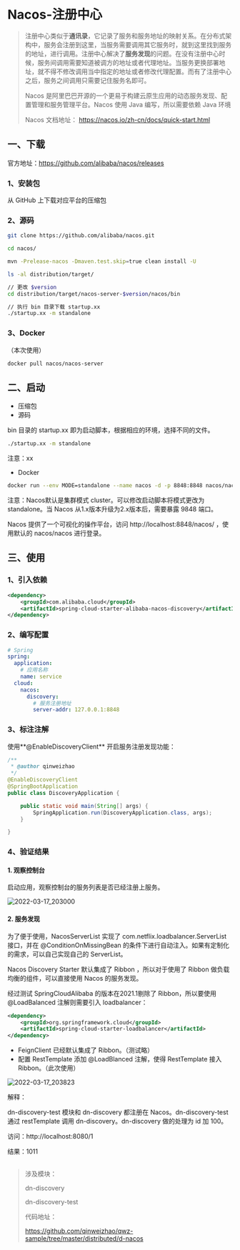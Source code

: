# Nacos-注册中心


> 注册中心类似于**通讯录**，它记录了服务和服务地址的映射关系。在分布式架构中，服务会注册到这里，当服务需要调用其它服务时，就到这里找到服务的地址，进行调用。注册中心解决了**服务发现**的问题。在没有注册中心时候，服务间调用需要知道被调方的地址或者代理地址。当服务更换部署地址，就不得不修改调用当中指定的地址或者修改代理配置。而有了注册中心之后，服务之间调用只需要记住服务名即可。
>
> Nacos 是阿里巴巴开源的一个更易于构建云原生应用的动态服务发现、配置管理和服务管理平台。Nacos 使用 Java 编写，所以需要依赖 Java 环境 
>
> Nacos 文档地址： https://nacos.io/zh-cn/docs/quick-start.html

## 一、下载

官方地址：https://github.com/alibaba/nacos/releases

### 1、安装包

从 GitHub 上下载对应平台的压缩包

### 2、源码

```sh
git clone https://github.com/alibaba/nacos.git

cd nacos/

mvn -Prelease-nacos -Dmaven.test.skip=true clean install -U  

ls -al distribution/target/

// 更改 $version
cd distribution/target/nacos-server-$version/nacos/bin

// 执行 bin 目录下载 startup.xx
./startup.xx -m standalone
```

### 3、Docker

（本次使用）

```sh
docker pull nacos/nacos-server
```

## 二、启动

- 压缩包
- 源码

bin 目录的 startup.xx 即为启动脚本，根据相应的环境，选择不同的文件。

```sh
./startup.xx -m standalone
```

注意：xx

- Docker

```sh
docker run --env MODE=standalone --name nacos -d -p 8848:8848 nacos/nacos-server
```

注意：Nacos默认是集群模式 cluster。可以修改启动脚本将模式更改为 standalone。当 Nacos 从1.x版本升级为2.x版本后，需要暴露 9848 端口。

Nacos 提供了一个可视化的操作平台，访问  http://localhost:8848/nacos/ ，使用默认的 nacos/nacos 进行登录。

## 三、使用

### 1、引入依赖

```xml
<dependency>
	<groupId>com.alibaba.cloud</groupId>
	<artifactId>spring-cloud-starter-alibaba-nacos-discovery</artifactId>
</dependency>
```

### 2、编写配置

```yaml
# Spring
spring: 
  application:
    # 应用名称
    name: service
  cloud:
    nacos:
      discovery:
        # 服务注册地址
        server-addr: 127.0.0.1:8848
```

### 3、标注注解

使用**@EnableDiscoveryClient** 开启服务注册发现功能：

```java
/**
 * @author qinweizhao
 */
@EnableDiscoveryClient
@SpringBootApplication
public class DiscoveryApplication {

    public static void main(String[] args) {
        SpringApplication.run(DiscoveryApplication.class, args);
    }

}
```

### 4、验证结果

#### 1. 观察控制台

启动应用，观察控制台的服务列表是否已经注册上服务。

![2022-03-17_203000](https://img.qinweizhao.com/2022/03/2022-03-17_203000.png)

#### 2. 服务发现

为了便于使用，NacosServerList 实现了 com.netflix.loadbalancer.ServerList 接口，并在 @ConditionOnMissingBean 的条件下进行自动注入。如果有定制化的需求，可以自己实现自己的 ServerList。

Nacos Discovery Starter 默认集成了 Ribbon ，所以对于使用了 Ribbon 做负载均衡的组件，可以直接使用 Nacos 的服务发现。

经过测试 SpringCloudAlibaba 的版本在2021.1剔除了 Ribbon，所以要使用 @LoadBalanced 注解则需要引入 loadbalancer：

```xml
<dependency>
    <groupId>org.springframework.cloud</groupId>
    <artifactId>spring-cloud-starter-loadbalancer</artifactId>
</dependency>
```



- FeignClient 已经默认集成了 Ribbon。（测试略）
- 配置 RestTemplate 添加 @LoadBlanced 注解，使得 RestTemplate 接入 Ribbon。（此次使用）

![2022-03-17_203823](https://img.qinweizhao.com/2022/03/2022-03-17_203823.png)

解释：

dn-discovery-test 模块和 dn-discovery 都注册在 Nacos。dn-discovery-test 通过 restTemplate 调用 dn-discovery。dn-discovery 做的处理为 id 加 100。

访问：http://localhost:8080/1

结果：1011

##

>涉及模块：
>
>dn-discovery
>
>dn-discovery-test
>
>代码地址：
>
>https://github.com/qinweizhao/qwz-sample/tree/master/distributed/d-nacos

